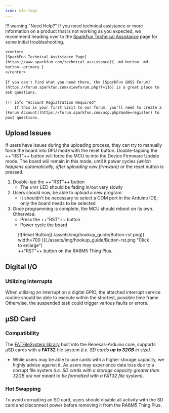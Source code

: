 ```yaml
---
icon: sfe-logo
---
```


!!! warning "Need Help?"
	If you need technical assistance or more information on a product that is not working as you expected, we recommend heading over to the [SparkFun Technical Assistance](https://www.sparkfun.com/technical_assistance) page for some initial troubleshooting.

	<center>
	[SparkFun Technical Assistance Page](https://www.sparkfun.com/technical_assistance){ .md-button .md-button--primary }
	</center>

	If you can't find what you need there, the [SparkFun GNSS Forum](https://forum.sparkfun.com/viewforum.php?f=116) is a great place to ask questions.

	!!! info "Account Registration Required"
		If this is your first visit to our forum, you'll need to create a [Forum Account](https://forum.sparkfun.com/ucp.php?mode=register) to post questions.


## Upload Issues
If users have issues during the uploading process, they can try to manually force the board into DFU mode with the reset button. Double-tapping the ++"RST"++ button will force the MCU to into the Device Firmware Update mode. The board will remain in this mode, until it power cycles *(which happens automatically, after uploading new firmware)* or the reset button is pressed.


<div class="grid" markdown>

<div markdown>

1. Double-tap the ++"RST"++ button
	- The `STAT` LED should be fading in/out very slowly
1. Users should now, be able to upload a new program
	- It shouldn't be necessary to select a COM port in the Arduino IDE; only the board needs to be selected
1. Once programming is complete, the MCU should reboot on its own. Otherwise:
	- Press the ++"RST"++ button
	- Power cycle the board

</div>


<div markdown>

<figure markdown>
[![Reset Button](./assets/img/hookup_guide/Button-rst.png){ width=700 }](./assets/img/hookup_guide/Button-rst.png "Click to enlarge")
<figcaption markdown>++"RST"++ button on the RA6M5 Thing Plus.</figcaption>
</figure>

</div>

</div>



## Digital I/O

### Utilizing Interrupts
When utilizing an interrupt on a digital GPIO, the attached interrupt service routine should be able to execute within the shortest, possible time frame. Otherwise, the suspended task could trigger various faults or errors.



## &micro;SD Card

### Compatibility
The [FATFileSystem library](https://github.com/arduino/ArduinoCore-renesas/tree/main/libraries/FATFilesystem) built into the Renesas-Arduino core, supports &micro;SD cards with a **FAT32** file system *(i.e. SD cards **up to 32GB** in size)*.

- While users may be able to use cards with a higher storage capacity, we highly advise against it. As users may experience data loss due to a corrupt file system *(i.e. SD cards with a storage capacity greater than 32GB are not meant to be formatted with a FAT32 file system)*.

### Hot Swapping
To avoid corrupting an SD card, users should disable all activity with the SD card and disconnect power before removing it from the RA6M5 Thing Plus.

